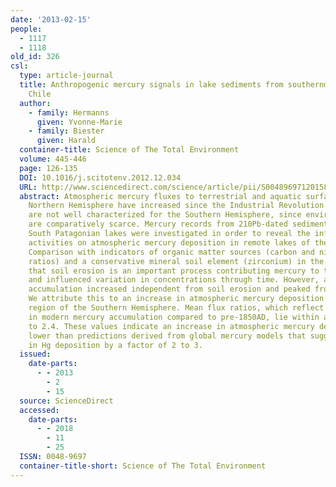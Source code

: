 ```yaml
---
date: '2013-02-15'
people:
  - 1117
  - 1118
old_id: 326
csl:
  type: article-journal
  title: Anthropogenic mercury signals in lake sediments from southernmost Patagonia,
    Chile
  author:
    - family: Hermanns
      given: Yvonne-Marie
    - family: Biester
      given: Harald
  container-title: Science of The Total Environment
  volume: 445-446
  page: 126-135
  DOI: 10.1016/j.scitotenv.2012.12.034
  URL: http://www.sciencedirect.com/science/article/pii/S0048969712015847
  abstract: Atmospheric mercury fluxes to terrestrial and aquatic surfaces in the
    Northern Hemisphere have increased since the Industrial Revolution. However fluxes
    are not well characterized for the Southern Hemisphere, since environmental archives
    are comparatively scarce. Mercury records from 210Pb-dated sediment cores of three
    South Patagonian lakes were investigated in order to reveal the influence of anthropogenic
    activities on atmospheric mercury deposition in remote lakes of the Southern Hemisphere.
    Comparison with indicators of organic matter sources (carbon and nitrogen/carbon
    ratios) and a conservative mineral soil element (zirconium) in the sediments revealed
    that soil erosion is an important process contributing mercury to these lakes
    and influenced variation in concentrations through time. However, at ~1900AD mercury
    accumulation increased independent from soil erosion and peaked from 1980 to 2000AD.
    We attribute this to an increase in atmospheric mercury deposition in this remote
    region of the Southern Hemisphere. Mean flux ratios, which reflect the increase
    in modern mercury accumulation compared to pre-1850AD, lie within a range of 1.4
    to 2.4. These values indicate an increase in atmospheric mercury deposition slightly
    lower than predictions derived from global mercury models that suggest an increase
    in Hg deposition by a factor of 2 to 3.
  issued:
    date-parts:
      - - 2013
        - 2
        - 15
  source: ScienceDirect
  accessed:
    date-parts:
      - - 2018
        - 11
        - 25
  ISSN: 0048-9697
  container-title-short: Science of The Total Environment
---
```

